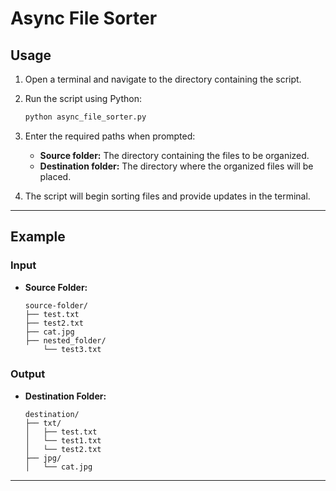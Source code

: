 # Async File Sorter


## Usage
1. Open a terminal and navigate to the directory containing the script.
2. Run the script using Python:

   ```bash
   python async_file_sorter.py
   ```
3. Enter the required paths when prompted:
   - **Source folder:** The directory containing the files to be organized.
   - **Destination folder:** The directory where the organized files will be placed.

4. The script will begin sorting files and provide updates in the terminal.

---

## Example
### Input
- **Source Folder:**
  ```
  source-folder/
  ├── test.txt
  ├── test2.txt
  ├── cat.jpg
  ├── nested_folder/
      └── test3.txt
  ```

### Output
- **Destination Folder:**
  ```
  destination/
  ├── txt/
  │   ├── test.txt
  │   └── test1.txt
  │   └── test2.txt
  ├── jpg/
  │   └── cat.jpg
  ```

---


